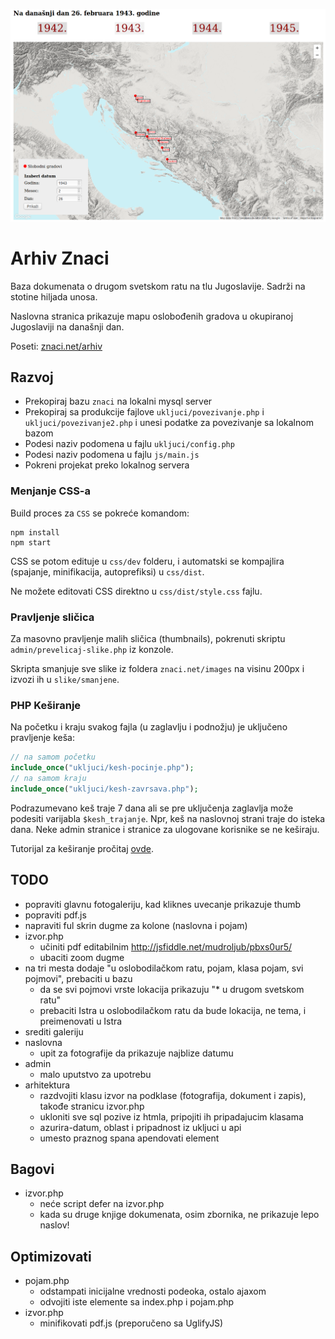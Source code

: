 [![](screen.png)](http://znaci.net/arhiv/)

# Arhiv Znaci

Baza dokumenata o drugom svetskom ratu na tlu Jugoslavije. Sadrži na stotine hiljada unosa.

Naslovna stranica prikazuje mapu oslobođenih gradova u okupiranoj Jugoslaviji na današnji dan.

Poseti: [znaci.net/arhiv](http://znaci.net/arhiv/)

## Razvoj

- Prekopiraj bazu `znaci` na lokalni mysql server
- Prekopiraj sa produkcije fajlove `ukljuci/povezivanje.php` i `ukljuci/povezivanje2.php` i unesi podatke za povezivanje sa lokalnom bazom
- Podesi naziv podomena u fajlu `ukljuci/config.php`
- Podesi naziv podomena u fajlu `js/main.js`
- Pokreni projekat preko lokalnog servera

### Menjanje CSS-a

Build proces za `CSS` se pokreće komandom:
```
npm install
npm start
```

CSS se potom edituje u `css/dev` folderu, i automatski se kompajlira (spajanje, minifikacija, autoprefiksi) u `css/dist`.

Ne možete editovati CSS direktno u `css/dist/style.css` fajlu.

### Pravljenje sličica

Za masovno pravljenje malih sličica (thumbnails), pokrenuti skriptu `admin/prevelicaj-slike.php` iz konzole.

Skripta smanjuje sve slike iz foldera `znaci.net/images` na visinu 200px i izvozi ih u `slike/smanjene`.

### PHP Keširanje

Na početku i kraju svakog fajla (u zaglavlju i podnožju) je uključeno pravljenje keša:

```php
// na samom početku
include_once("ukljuci/kesh-pocinje.php");
// na samom kraju
include_once("ukljuci/kesh-zavrsava.php");
```

Podrazumevano keš traje 7 dana ali se pre uključenja zaglavlja može podesiti varijabla `$kesh_trajanje`. Npr, keš na naslovnoj strani traje do isteka dana. Neke admin stranice i stranice za ulogovane korisnike se ne keširaju.

Tutorijal za keširanje pročitaj [ovde](https://www.sanwebe.com/2013/09/php-cache-dynamic-pages-speed-up-load-times).

## TODO
* popraviti glavnu fotogaleriju, kad kliknes uvecanje prikazuje thumb
* popraviti pdf.js
* napraviti ful skrin dugme za kolone (naslovna i pojam)
* izvor.php
  * učiniti pdf editabilnim http://jsfiddle.net/mudroljub/pbxs0ur5/
  * ubaciti zoom dugme
* na tri mesta dodaje "u oslobodilačkom ratu, pojam, klasa pojam, svi pojmovi", prebaciti u bazu
  * da se svi pojmovi vrste lokacija prikazuju "* u drugom svetskom ratu"
  * prebaciti Istra u oslobodilačkom ratu da bude lokacija, ne tema, i preimenovati u Istra
* srediti galeriju
* naslovna
  * upit za fotografije da prikazuje najblize datumu
* admin
  * malo uputstvo za upotrebu
* arhitektura
  * razdvojiti klasu izvor na podklase (fotografija, dokument i zapis), takođe stranicu izvor.php
  * ukloniti sve sql pozive iz htmla, pripojiti ih pripadajucim klasama
  * azurira-datum, oblast i pripadnost iz ukljuci u api
  * umesto praznog spana apendovati element

## Bagovi
* izvor.php
  * neće script defer na izvor.php
  * kada su druge knjige dokumenata, osim zbornika, ne prikazuje lepo naslov!

## Optimizovati

* pojam.php
  * odstampati inicijalne vrednosti podeoka, ostalo ajaxom
  * odvojiti iste elemente sa index.php i pojam.php
* izvor.php
  * minifikovati pdf.js (preporučeno sa UglifyJS)
